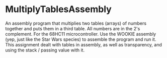 # MultiplyTablesAssembly
An assembly program that multiplies two tables (arrays) of numbers together and puts them in a third table. All numbers are in the 2's complement. For the 68HC11 microcontroller. Use the WOOKIE assembly (yep, just like the Star Wars species) to assemble the program and run it. This assignment dealt with tables in assembly, as well as transparency, and using the stack / passing value with it. 

